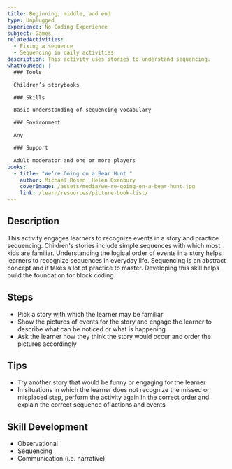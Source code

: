 ```yaml
---
title: Beginning, middle, and end
type: Unplugged
experience: No Coding Experience
subject: Games
relatedActivities:
  - Fixing a sequence
  - Sequencing in daily activities
description: This activity uses stories to understand sequencing.
whatYouNeed: |-
  ### Tools

  Children’s storybooks

  ### Skills

  Basic understanding of sequencing vocabulary

  ### Environment

  Any

  ### Support

  Adult moderator and one or more players
books:
  - title: "We’re Going on a Bear Hunt "
    author: Michael Rosen, Helen Oxenbury
    coverImage: /assets/media/we-re-going-on-a-bear-hunt.jpg
    link: /learn/resources/picture-book-list/
---
```

## Description

This activity engages learners to recognize events in a story and practice sequencing. Children's stories include simple sequences with which most kids are familiar. Understanding the logical order of events in a story helps learners to recognize sequences in everyday life. Sequencing is an abstract concept and it takes a lot of practice to master. Developing this skill helps build the foundation for block coding.

## Steps

* Pick a story with which the learner may be familiar
* Show the pictures of events for the story and engage the learner to describe what can be noticed or what is happening
* Ask the learner how they think the story would occur and order the pictures accordingly

## Tips

* Try another story that would be funny or engaging for the learner
* In situations in which the learner does not recognize the missed or misplaced step, perform the activity again in the correct order and explain the correct sequence of actions and events

## Skill Development

* Observational
* Sequencing
* Communication (i.e. narrative)